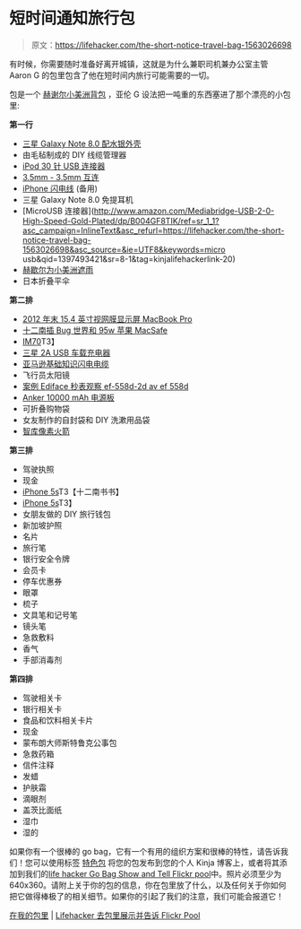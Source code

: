 # 短时间通知旅行包

> 原文：<https://lifehacker.com/the-short-notice-travel-bag-1563026698>

有时候，你需要随时准备好离开城镇，这就是为什么兼职司机兼办公室主管 Aaron G 的包里包含了他在短时间内旅行可能需要的一切。



包是一个 [赫谢尔小美洲背包](http://shop.herschelsupply.com/products/little-america-backpack-black) ，亚伦 G 设法把一吨重的东西塞进了那个漂亮的小包里:

**第一行**

*   [三星 Galaxy Note 8.0 配水银外壳](http://www.samsung.com/global/microsite/galaxynote/note8.0/)
*   由毛毡制成的 DIY 线缆管理器
*   [iPod 30 针 USB 连接器](http://store.apple.com/us/product/MA591G/C/apple-30-pin-to-usb-cable)
*   [3.5mm - 3.5mm 互连](http://www.bestbuy.com/site/audioquest-evergreen-2-3-5mm-to-3-5mm-interconnect-cable-black-green/2038939.p?id=1219068636589&skuId=2038939)
*   [iPhone 闪电线](http://www.amazon.com/Apple-Lightning-to-USB-Cable/dp/B0097BEFYA?asc_campaign=InlineText&asc_refurl=https://lifehacker.com/the-short-notice-travel-bag-1563026698&asc_source=&tag=kinjalifehackerlink-20) (备用)
*   三星 Galaxy Note 8.0 免提耳机
*   [MicroUSB 连接器](http://www.amazon.com/Mediabridge-USB-2-0-High-Speed-Gold-Plated/dp/B004GF8TIK/ref=sr_1_1?asc_campaign=InlineText&asc_refurl=https://lifehacker.com/the-short-notice-travel-bag-1563026698&asc_source=&ie=UTF8&keywords=micro usb&qid=1397493421&sr=8-1&tag=kinjalifehackerlink-20)
*   [赫歇尔为小美洲遮雨](http://www.tactics.com/herschel-supply/packable-rain-cover)
*   日本折叠平伞

**第二排**

*   [2012 年末 15.4 英寸视网膜显示屏 MacBook Pro](http://store.apple.com/us/product/FC976LL/A)
*   [十二南插 Bug 世界和 95w 苹果 MacSafe](https://www.amazon.com/dp/B009ZT2CE4?asc_campaign=InlineText&asc_refurl=https://lifehacker.com/the-short-notice-travel-bag-1563026698&asc_source=&linkCode=ogi&psc=1&smid=A3GMNP3CXMIPDP&tag=kinjalifehackerlink-20&th=1)
*   [IM70](http://www.amazon.com/Audio-Technica-ATH-IM70-symphonic-driver-Monitor-headphones/dp/B00FWGTZWQ?asc_campaign=InlineText&asc_refurl=https://lifehacker.com/the-short-notice-travel-bag-1563026698&asc_source=&tag=kinjalifehackerlink-20)T3】
*   [三星 2A USB 车载充电器](http://www.samsung.com/us/mobile/cell-phones-accessories/ECA-U21CBEBXAR)
*   [亚马逊基础知识闪电电缆](http://www.amazon.com/AmazonBasics-USB-Lightning-Compatible-Cable/dp/B009SYZ8OC?asc_campaign=InlineText&asc_refurl=https://lifehacker.com/the-short-notice-travel-bag-1563026698&asc_source=&tag=kinjalifehackerlink-20)
*   飞行员太阳镜
*   [案例 Ediface 秒表观察 ef-558d-2d av ef 558d](http://www.amazon.com/Casio-Edifice-EF558D-2AV-Silver-Stainless-Steel/dp/B0048FLBUQ?asc_campaign=InlineText&asc_refurl=https://lifehacker.com/the-short-notice-travel-bag-1563026698&asc_source=&tag=kinjalifehackerlink-20)
*   [Anker 10000 mAh 电源板](http://www.amazon.com/10000mAh-Portable-External-Smartphones-USB-charged/dp/B009USAJCC?asc_campaign=InlineText&asc_refurl=https://lifehacker.com/the-short-notice-travel-bag-1563026698&asc_source=&tag=kinjalifehackerlink-20)
*   可折叠购物袋
*   女友制作的自封袋和 DIY 洗漱用品袋
*   [智库像素火箭](http://www.thinktankphoto.com/products/pixel-pocket-rocket-usa-flag.aspx)

**第三排**

*   驾驶执照
*   现金
*   [iPhone 5s](http://www.twelvesouth.com/product/bookbook-for-iphone-5)T3【十二南书书】
*   [iPhone 5s](https://www.apple.com/iphone-5s/)T3】
*   女朋友做的 DIY 旅行钱包
*   新加坡护照
*   名片
*   旅行笔
*   银行安全令牌
*   会员卡
*   停车优惠券
*   眼罩
*   梳子
*   文具笔和记号笔
*   镜头笔
*   急救敷料
*   香气
*   手部消毒剂

**第四排**

*   驾驶相关卡
*   银行相关卡
*   食品和饮料相关卡片
*   现金
*   蒙布朗大师斯特鲁克公事包
*   急救药箱
*   信件注释
*   发蜡
*   护肤霜
*   滴眼剂
*   盖茨比面纸
*   湿巾
*   湿的

如果你有一个很棒的 go bag，它有一个有用的组织方案和很棒的特性，请告诉我们！您可以使用标签 [特色包](http://kinja.com/tag/featured-bag) 将您的包发布到您的个人 Kinja 博客上，或者将其添加到我们的[life hacker Go Bag Show and Tell Flickr pool](http://www.flickr.com/groups/2301352@N21)中。照片必须至少为 640x360。请附上关于你的包的信息，你在包里放了什么，以及任何关于你如何把它做得棒极了的相关细节。如果你的引起了我们的注意，我们可能会报道它！

[在我的包里](https://www.flickr.com/photos/zh3us/13593951254/in/pool-2301352@N21) | [Lifehacker 去包里展示并告诉 Flickr Pool](http://www.flickr.com/groups/2301352@N21)